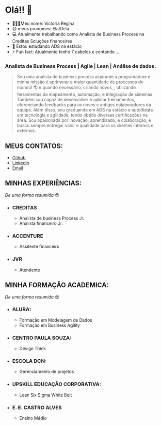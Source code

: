 # Olá!! 🙂

* 👩🏾‍💻Meu nome: Victoria Regina
* 😄 meus pronomes: Ela/Dela
* 💻 Atualmente trabalhando como Analista de Business Process na Creditas Soluções financeiras
* 📖 Estou estudando ADS na estácio
* ⚡ Fun fact: Atualmente tenho 7 cabelos e contando ...


### Analista de Business Process | Agile | Lean | Análise de dados.

>Sou uma analista de business process aspirante a programadore e minha missão é aprimorar a maior quantidade de processos do mundo! 🌎 e quando necessário, criando novos, , utilizando ferramentas de mapeamento, automação, e integração de sistemas. Também sou capaz de desenvolver e aplicar treinamentos, oferenciando feedbacks para os novos e antigos colaboradores da equipe. Além disso, sou graduanda em ADS na estácio e autodidata em tecnologia e agilidade, tendo obtido diversas certificações na área. Sou apaixonada por inovação, aprendizado, e colaboração, e busco sempre entregar valor e qualidade para os clientes internos e externos.

## MEUS CONTATOS:

* [Github](https://github.com/vickyreeh/vickyreeh)
* [Linkedin](https://www.linkedin.com/in/victoriarfsilva/)
* [Email](mailto:vickyreeh@gmail.com?subject=%5BGITHUB%5D%20Ol%C3%A1%20Vicky!%20Te%20encontrei%20no%20Github&body=Por%20favor%2C%20descreva%20aqui%20o%20motivo%20do%20contato.%0A%0ATe%20respondo%20o%20mais%20breve%20possivel%0A%F0%9F%98%89)


## MINHAS EXPERIÊNCIAS:
<i> De uma forma resumida</i> 😉

* ### CREDITAS
    * Analista de business Process Jr.
    * Analista financeiro Jr.
* ### ACCENTURE
    * Assitente financeiro
* ### JVR
    * Atendente

## MINHA FORMAÇÃO ACADEMICA:
<i> De uma forma resumida</i> 😉

* ### ALURA:
    * Formação em Modelagem de Dados
    * Formação em Business Agility
* ### CENTRO PAULA SOUZA: 
    * Design Think
* ### ESCOLA DCN: 
    * Gerenciamento de projetos 
* ### UPSKILL EDUCAÇÃO CORPORATIVA: 
    * Lean Six Sigma White Belt
* ### E. E. CASTRO ALVES
    * Ensino Médio
